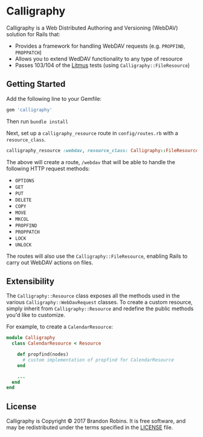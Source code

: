 # Calligraphy

Calligraphy is a Web Distributed Authoring and Versioning (WebDAV) solution for Rails that:

* Provides a framework for handling WebDAV requests (e.g. `PROPFIND`, `PROPPATCH`)
* Allows you to extend WedDAV functionality to any type of resource
* Passes 103/104 of the [Litmus](https://github.com/tolsen/litmus) tests (using `Calligraphy::FileResource`)

## Getting Started

Add the following line to your Gemfile:

```ruby
gem 'calligraphy'
```

Then run `bundle install`

Next, set up a `calligraphy_resource` route in `config/routes.rb` with a `resource_class`.

```ruby
calligraphy_resource :webdav, resource_class: Calligraphy::FileResource
```

The above will create a route, `/webdav` that will be able to handle the following HTTP request methods:

* `OPTIONS`
* `GET`
* `PUT`
* `DELETE`
* `COPY`
* `MOVE`
* `MKCOL`
* `PROPFIND`
* `PROPPATCH`
* `LOCK`
* `UNLOCK`

The routes will also use the `Calligraphy::FileResource`, enabling Rails to carry out WebDAV actions on files.

## Extensibility

The `Calligraphy::Resource` class exposes all the methods used in the various `Calligraphy::WebDavRequest` classes.
To create a custom resource, simply inherit from `Calligraphy::Resource` and redefine the public methods you'd like to customize.

For example, to create a `CalendarResource`:

```ruby
module Calligraphy
  class CalendarResource < Resource

    def propfind(nodes)
      # custom implementation of propfind for CalendarResource
    end

    ...
  end
end
```

## License

Calligraphy is Copyright © 2017 Brandon Robins.
It is free software, and may be redistributed under the terms specified in the [LICENSE](/LICENSE) file.
